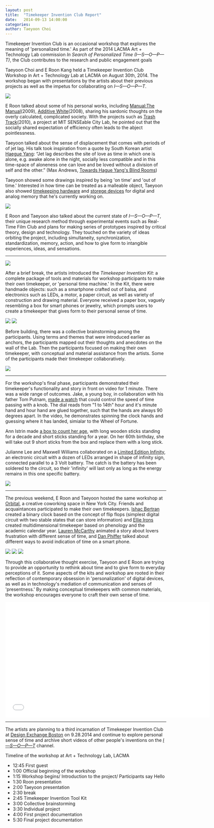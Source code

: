 ```yaml
---
layout: post
title:  "Timekeeper Invention Club Report"
date:   2014-09-13 14:00:00
categories:
author: Taeyoon Choi
---
```

Timekeeper Invention Club is an occasional workshop that explores the meaning of 'personalized time.' As part of the 2014 LACMA Art + Technology Lab commission *In Search of Personalized Time (I—S—O—P—T)*, the Club contributes to the research and public engagement goals 

Taeyoon Choi and E Roon Kang held a Timekeeper Invention Club Workshop in Art + Technology Lab at LACMA on August 30th, 2014. The workshop began with presentations by the artists about their previous projects as well as the impetus for collaborating on *I—S—O—P—T*.

![](https://farm4.staticflickr.com/3888/14946777298_a9116bea7b_z.jpg)

E Roon talked about some of his personal works, including [Manual:The Manual](http://eroonkang.com/projects/manual-the-manual/)(2009), [Additive White](http://eroonkang.com/projects/study-additive-white/)(2008), sharing his sardonic thoughts on the overly calculated, complicated society. With the projects such as [Trash Track](http://eroonkang.com/projects/trash-track/)(2010), a project at MIT SENSEable City Lab, he pointed out that the socially shared expectation of efficiency often leads to the abject pointlessness.

Taeyoon talked about the sense of displacement that comes with periods of of jet lag. His talk took inspiration from a quote by South Korean artist [Haegue Yang](http://www.heikejung.de/list_of_works.html): “Jet lag describes the site of love as time in which one is alone, e.g. awake alone in the night, socially less compatible and in this time-space of aloneness one can love and be loved without a division of self and the other.” (Max Andrews, <a href="http://www.lttds.org/assets/Andrews-HaegueYang-ENGL.pdf"> Towards Hague Yang's Blind Rooms</a>) 

Taeyoon showed some drawings inspired by being 'on time' and 'out of time.' Interested in how time can be treated as a malleable object, Taeyoon also showed [timekeeping hardware](https://speakerdeck.com/tchoi8/timekeeper-invention-club) and [storege devices](http://taeyoonchoi.com/2013/04/storage-to-memory/) for digital and analog memory that he's currently working on.  

![](https://farm6.staticflickr.com/5583/15132949902_3f3c1a1881_z.jpg)

E Roon and Taeyoon also talked about the current state of *I—S—O—P—T*, their unique research method through experimental events such as Real-Time Film Club and plans for making series of prototypes inspired by critical theory, design and technology. They touched on the variety of ideas orbiting the project, including simultaneity, synchronization, standardization, memory, action, and how to give form to intangible experiences, ideas, and sensations.


***

![](https://farm4.staticflickr.com/3845/14946774938_e8d1152aa3_z.jpg)

After a brief break, the artists introduced the *Timekeeper Invention Kit*: a complete package of tools and materials for workshop participants to make their own timekeeper, or 'personal time machine.' In the Kit, there were handmade objects: such as a smartphone crafted out of balsa, and electronics such as LEDs, a motor, a paper circuit, as well as variety of construction and drawing material. Everyone received a paper box, vaguely resembling a box for smart phones or jewelry, which prompts users to create a timekeeper that gives form to their personal sense of time.

![](https://farm4.staticflickr.com/3871/15133336675_113dc73734_z.jpg)
![](https://farm4.staticflickr.com/3884/14946674170_4262b82456_z.jpg)

Before building, there was a collective brainstorming among the participants. Using terms and themes that were introduced earlier as anchors, the participants mapped out their thoughts and anecdotes on the wall of the Lab. Then the participants focused on making their own timekeeper, with conceptual and material assistance from the artists. Some of the participants made their timekeeper collaboratively.  

![](https://farm4.staticflickr.com/3848/15133336105_e756a2ee14_z.jpg)

***

For the workshop's final phase, participants demonstrated their timekeeper's functionality and story in front on video for 1 minute. There was a wide range of outcomes. Jake, a young boy, in collaboration with his father Tom Putnam, [made a watch](https://www.youtube.com/watch?v=JwSVnsNdwWw) that could control the speed of time passing with a knob. The dial reads from "1 to 14th" hour and it's minute hand and hour hand are glued together, such that the hands are always 90 degrees apart. In the video, he demonstrates spinning the clock hands and guessing where it has landed, simialar to the Wheel of Fortune.

Ann Istrin made [a box to count her age](https://www.youtube.com/watch?v=KWhb1elqhFA), with long wooden sticks standing for a decade and short sticks standing for a year. On her 60th birthday, she will take out 9 short sticks from the box and replace them with a long stick.

Julianne Lee and Maxwell Williams collaborated on a [Limited Edition Infinity](https://www.youtube.com/watch?v=hUag8vrAjvM), an electronic circuit with a dozen of LEDs arranged in shape of infinity sign, connected parallel to a 3 Volt battery. The catch is the battery has been soldered to the circuit, so their 'infinity' will last only as long as the energy remains in this one specific battery.

![](https://farm4.staticflickr.com/3887/14946633439_109822ca6a_z.jpg)

***

The previous weekend, E Roon and Taeyoon hosted the same workshop at [Orbital](http://orbitalnyc.com/), a creative coworking space in New York City. Friends and acquaintances participated to make their own timekeepers. [Ishac Bertran](https://www.youtube.com/watch?v=hRJ-zU7EPMM&list=PLXfQk5ShZ9LZzlrO3N35vJfepFlyB52Pp&index=14) created a binary clock based on the concept of flip flops (simplest digital circuit with two stable states that can store information) and [Ellie Irons](https://www.youtube.com/watch?v=RN5kxRrqOiU&index=16&list=PLXfQk5ShZ9LZzlrO3N35vJfepFlyB52Pp) created multidimensional timekeeper based on phenology and the academic calendar year. [Lauren McCarthy](https://www.youtube.com/watch?v=Ln4e6Fe9oQE&list=PLXfQk5ShZ9LZzlrO3N35vJfepFlyB52Pp&index=12) animated a story about lovers frustration with different sense of time, and [Dan Phiffer](https://www.youtube.com/watch?v=PPlDSJ-7gLA&list=PLXfQk5ShZ9LZzlrO3N35vJfepFlyB52Pp&index=10) talked about different ways to avoid indication of time on a smart phone.

![](https://farm4.staticflickr.com/3870/14947474808_52d76f3aec_z.jpg)
![](https://farm4.staticflickr.com/3873/15134029375_298d9391c6_z.jpg)
![](https://farm6.staticflickr.com/5587/14947470218_6a70a44abc_z.jpg)

Through this collaborative thought exercise, Taeyoon and E Roon are trying to provide an opportunity to rethink about time and to give form to everyday perceptions of it. Some aspects of the kits and workshop are rooted in their reflection of contemporary obsession in 'personalization' of digital devices, as well as in technology's mediation of communication and senses of 'presentness.' By making conceptual timekeepers with common materials, the workshop encourages everyone to craft their own sense of time.  

<iframe width="640" height="360" src="//www.youtube.com/embed/KWhb1elqhFA?list=PLXfQk5ShZ9LZzlrO3N35vJfepFlyB52Pp" frameborder="0" allowfullscreen></iframe>

***

The artists are planning to a third incarnation of Timekeeper Invention Club at [Design Exchange Boston](http://www.dxboston.com/session/timekeeper-invention-club/) on 9.28.2014 and continue to explore personal sense of time and archive short videos of other people's inventions on the [*I—S—O—P—T*](https://www.youtube.com/playlist?list=PLXfQk5ShZ9LZzlrO3N35vJfepFlyB52Pp) channel.


Timeline of the workshop at Art + Technology Lab, LACMA

* 12:45 First guest 
* 1:00 Official beginning of the workshop 
* 1:15 Workshop begins/ Introduction to the project/ Participants say Hello
* 1:30 Roon presentation
* 2:00 Taeyoon presentation
* 2:30 break
* 2:45 Timekeeper Invention Tool Kit
* 3:00 Collective brainstorming 
* 3:30 Individual project 
* 4:00 First project documentation
* 5:30 Final project documentation 
